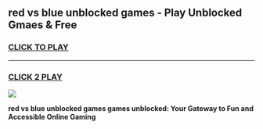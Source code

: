 
## red vs blue unblocked games - Play Unblocked Gmaes & Free
<h3>
<a href="https://news.freeplayer.one?title=red_vs_blue_unblocked_games&ref=16F">CLICK TO PLAY</a></h3>
<hr>

<h3>
<a href="https://news.freeplayer.one?title=red_vs_blue_unblocked_games&ref=16F">CLICK 2 PLAY</a>
  
</h3>

<a href="https://news.freeplayer.one?title=red_vs_blue_unblocked_games&ref=16F/"><img src="https://clearcache.store/games.png"></a>


**red vs blue unblocked games games unblocked: Your Gateway to Fun and Accessible Online Gaming**
